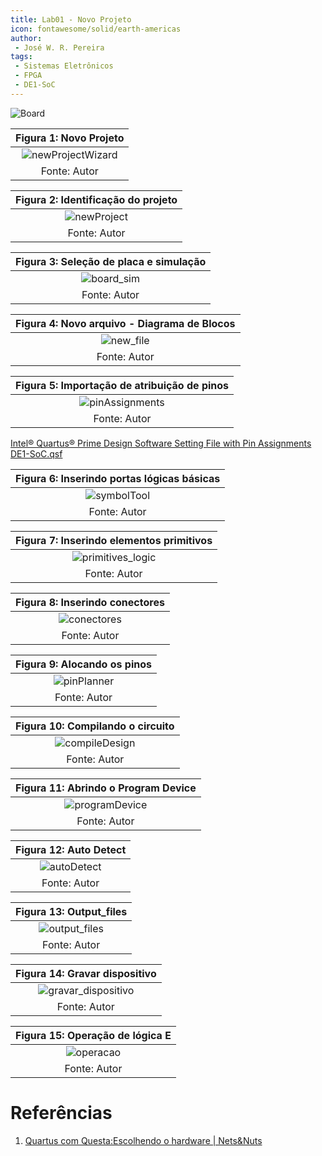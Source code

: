 ```yaml
---
title: Lab01 - Novo Projeto
icon: fontawesome/solid/earth-americas
author:
 - José W. R. Pereira
tags:
 - Sistemas Eletrônicos
 - FPGA
 - DE1-SoC
---
```


![Board](img/lab00-board.png)



| Figura 1: Novo Projeto                             |
|:--------------------------------------------------:|
| ![newProjectWizard](img/lab01-newProjectWizard.png)|
| Fonte: Autor                                       |


| Figura 2: Identificação do projeto        |
|:-----------------------------------------:|
| ![newProject](img/lab01-nome_projeto.png) |
| Fonte: Autor                              |

| Figura 3: Seleção de placa e simulação    |
|:-----------------------------------------:|
| ![board_sim](img/lab01-board_sim.png)     |
| Fonte: Autor                              |




| Figura 4: Novo arquivo - Diagrama de Blocos             |
|:-------------------------------------------------------:|
| ![new_file](img/lab01-novo_arquivo_diagramaBlocos.png)  |
| Fonte: Autor                                            |

| Figura 5: Importação de atribuição de pinos             |
|:-------------------------------------------------------:|
| ![pinAssignments](img/lab01-importAssignments.png)      |
| Fonte: Autor                                            |


[Intel® Quartus® Prime Design Software Setting File with Pin Assignments](https://www.intel.com/content/www/us/en/developer/articles/technical/fpga-academic-boards.html)
[DE1-SoC.qsf](qsf/DE1_SoC.qsf)


| Figura 6: Inserindo portas lógicas básicas              |
|:-------------------------------------------------------:|
| ![symbolTool](img/lab01-symbolTool.png)                 |
| Fonte: Autor                                            |

| Figura 7: Inserindo elementos primitivos                |
|:-------------------------------------------------------:|
| ![primitives_logic](img/lab01-primitives_logic.png)     |
| Fonte: Autor                                            |

| Figura 8: Inserindo conectores                          |
|:-------------------------------------------------------:|
| ![conectores](img/lab01-in_out_inout.png)               |
| Fonte: Autor                                            |


| Figura 9: Alocando os pinos                             |
|:-------------------------------------------------------:|
| ![pinPlanner](img/lab01-pinPlanner.png)                 |
| Fonte: Autor                                            |


| Figura 10: Compilando o circuito                        |
|:-------------------------------------------------------:|
| ![compileDesign](img/lab01-compileDesign.png)           |
| Fonte: Autor                                            |

| Figura 11: Abrindo o Program Device                     |
|:-------------------------------------------------------:|
| ![programDevice](img/lab01-hardware_setup.png)          |
| Fonte: Autor                                            |

| Figura 12: Auto Detect                                  |
|:-------------------------------------------------------:|
| ![autoDetect](img/lab01-autoDetect.png)                 |
| Fonte: Autor                                            |


| Figura 13: Output_files                                 |
|:-------------------------------------------------------:|
| ![output_files](img/lab01-output_files.png)             |
| Fonte: Autor                                            |

| Figura 14: Gravar dispositivo                           |
|:-------------------------------------------------------:|
| ![gravar_dispositivo](img/lab01-start_prog.png)             |
| Fonte: Autor                                            |


| Figura 15: Operação de lógica E                         |
|:-------------------------------------------------------:|
| ![operacao](img/lab01-operacao.png)                     |
| Fonte: Autor                                            |


# Referências

1. [Quartus com Questa:Escolhendo o hardware | Nets&Nuts](https://nets-nuts.com.br/quartus-com-questa-modelsim-instalacao-e-configuracao-1/)
